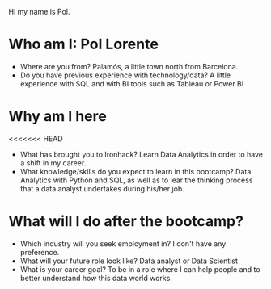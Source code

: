 Hi my name is Pol.

# Who am I: Pol Lorente

* Where are you from? Palamós, a little town north from Barcelona.
* Do you have previous experience with technology/data? A little experience with SQL and with BI tools such as Tableau or Power BI

# Why am I here

<<<<<<< HEAD
* What has brought you to Ironhack? Learn Data Analytics in order to have a shift in my career.
* What knowledge/skills do you expect to learn in this bootcamp? Data Analytics with Python and SQL, as well as to lear the thinking process that a data analyst undertakes during his/her job.

# What will I do after the bootcamp?

* Which industry will you seek employment in? I don't have any preference.
* What will your future role look like? Data analyst or Data Scientist
* What is your career goal? To be in a role where I can help people and to better understand how this data world works.
